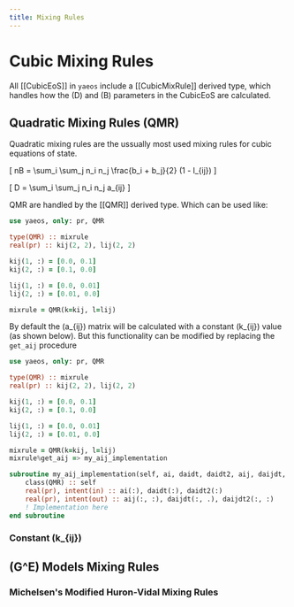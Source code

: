 ```yaml
---
title: Mixing Rules
---
```


# Cubic Mixing Rules
All [[CubicEoS]] in `yaeos` include a [[CubicMixRule]] derived type, which 
handles how the \(D\) and \(B\) parameters in the CubicEoS are calculated.

## Quadratic Mixing Rules (QMR)
Quadratic mixing rules are the ussually most used mixing rules for cubic 
equations of state.

\[
    nB = \sum_i \sum_j n_i n_j \frac{b_i + b_j}{2} (1 - l_{ij})
\]

\[
    D = \sum_i \sum_j n_i n_j a_{ij}
\]

QMR are handled by the [[QMR]] derived type. Which can be used like:

```fortran
use yaeos, only: pr, QMR

type(QMR) :: mixrule
real(pr) :: kij(2, 2), lij(2, 2)

kij(1, :) = [0.0, 0.1]
kij(2, :) = [0.1, 0.0]

lij(1, :) = [0.0, 0.01]
lij(2, :) = [0.01, 0.0]

mixrule = QMR(k=kij, l=lij)
```

By default the \(a_{ij}\) matrix will be calculated with a constant \(k_{ij}\)
value (as shown below). But this functionality can be modified by replacing
the `get_aij` procedure

```fortran
use yaeos, only: pr, QMR

type(QMR) :: mixrule
real(pr) :: kij(2, 2), lij(2, 2)

kij(1, :) = [0.0, 0.1]
kij(2, :) = [0.1, 0.0]

lij(1, :) = [0.0, 0.01]
lij(2, :) = [0.01, 0.0]

mixrule = QMR(k=kij, l=lij)
mixrule%get_aij => my_aij_implementation

subroutine my_aij_implementation(self, ai, daidt, daidt2, aij, daijdt, daijdt2)
    class(QMR) :: self
    real(pr), intent(in) :: ai(:), daidt(:), daidt2(:)
    real(pr), intent(out) :: aij(:, :), daijdt(:, .), daijdt2(:, :)
    ! Implementation here
end subroutine
```

### Constant \(k_{ij}\)

## \(G^E\) Models Mixing Rules

### Michelsen's Modified Huron-Vidal Mixing Rules